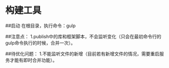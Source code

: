 # 构建工具

##启动
在根目录，执行命令：gulp

##注意点：
1.publish中的库和框架脚本，不会监听变化（只会在最初命令行的gulp命令执行的时候，合并一次）。

##待优化问题：
1.不能监听文件的新增（目前若有新增文件的情况，需要重启服务才能有即时合并功能）。
